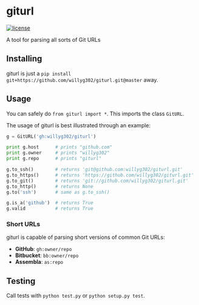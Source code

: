 # giturl

[![license](http://img.shields.io/badge/license-MIT-red.svg?style=flat-square)](https://raw.githubusercontent.com/willyg302/giturl/master/LICENSE)

A tool for parsing all sorts of Git URLs

## Installing

giturl is just a `pip install git+https://github.com/willyg302/giturl.git@master` away.

## Usage

You can safely do `from giturl import *`. This imports the class `GitURL`.

The usage of giturl is best illustrated through an example:

```python
g = GitURL('gh:willyg302/giturl')

print g.host      # prints "github.com"
print g.owner     # prints "willyg302"
print g.repo      # prints "giturl"

g.to_ssh()        # returns 'git@github.com:willyg302/giturl.git'
g.to_https()      # returns 'https://github.com/willyg302/giturl.git'
g.to_git()        # returns 'git://github.com/willyg302/giturl.git'
g.to_http()       # returns None
g.to('ssh')       # same as g.to_ssh()

g.is_a('github')  # returns True
g.valid           # returns True
```

### Short URLs

giturl is capable of parsing short versions of common Git URLs:

- **GitHub**: `gh:owner/repo`
- **Bitbucket**: `bb:owner/repo`
- **Assembla**: `as:repo`

## Testing

Call tests with `python test.py` or `python setup.py test`.
